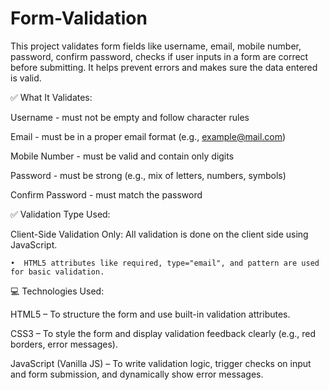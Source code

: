 # Form-Validation

This project validates form fields like username, email, mobile number, password, confirm password, checks if user inputs in a form are correct before submitting. It helps prevent errors and makes sure the data entered is valid. 

✅ What It Validates:

Username - must not be empty and follow character rules

Email - must be in a proper email format (e.g., example@mail.com)

Mobile Number - must be valid and contain only digits

Password - must be strong (e.g., mix of letters, numbers, symbols)

Confirm Password - must match the password

✅ Validation Type Used:

Client-Side Validation Only: All validation is done on the client side using JavaScript.

    •  HTML5 attributes like required, type="email", and pattern are used for basic validation.

💻 Technologies Used:

HTML5 – To structure the form and use built-in validation attributes.

CSS3 – To style the form and display validation feedback clearly (e.g., red borders, error messages).

JavaScript (Vanilla JS) – To write validation logic, trigger checks on input and form submission, and dynamically show error messages.
